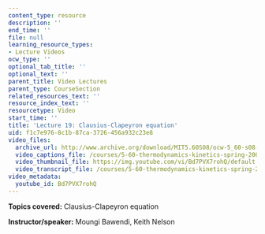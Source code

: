 ```yaml
---
content_type: resource
description: ''
end_time: ''
file: null
learning_resource_types:
- Lecture Videos
ocw_type: ''
optional_tab_title: ''
optional_text: ''
parent_title: Video Lectures
parent_type: CourseSection
related_resources_text: ''
resource_index_text: ''
resourcetype: Video
start_time: ''
title: 'Lecture 19: Clausius-Clapeyron equation'
uid: f1c7e976-8c1b-87ca-3726-456a932c23e8
video_files:
  archive_url: http://www.archive.org/download/MIT5.60S08/ocw-5_60-s08-lec19_300k.mp4
  video_captions_file: /courses/5-60-thermodynamics-kinetics-spring-2008/0240fa55c2e45caabc7a9e99fd1bb340_Bd7PVX7rohQ.vtt
  video_thumbnail_file: https://img.youtube.com/vi/Bd7PVX7rohQ/default.jpg
  video_transcript_file: /courses/5-60-thermodynamics-kinetics-spring-2008/cd9a645c5f3b5a7afa1b44abf7785320_Bd7PVX7rohQ.pdf
video_metadata:
  youtube_id: Bd7PVX7rohQ
---
```


**Topics covered:** Clausius-Clapeyron equation

**Instructor/speaker:** Moungi Bawendi, Keith Nelson



